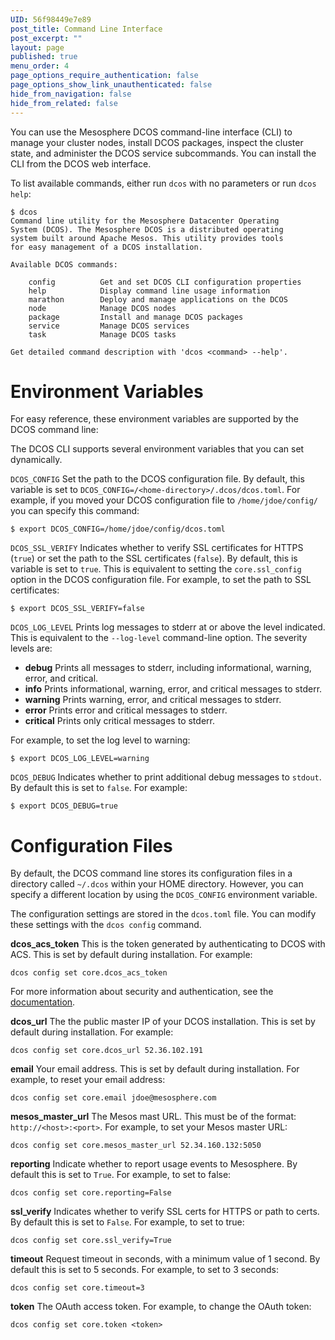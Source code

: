 ```yaml
---
UID: 56f98449e7e89
post_title: Command Line Interface
post_excerpt: ""
layout: page
published: true
menu_order: 4
page_options_require_authentication: false
page_options_show_link_unauthenticated: false
hide_from_navigation: false
hide_from_related: false
---
```

You can use the Mesosphere DCOS command-line interface (CLI) to manage your cluster nodes, install DCOS packages, inspect the cluster state, and administer the DCOS service subcommands. You can install the CLI from the DCOS web interface.

To list available commands, either run `dcos` with no parameters or run `dcos help`:

    $ dcos
    Command line utility for the Mesosphere Datacenter Operating
    System (DCOS). The Mesosphere DCOS is a distributed operating
    system built around Apache Mesos. This utility provides tools
    for easy management of a DCOS installation.
    
    Available DCOS commands:
    
        config          Get and set DCOS CLI configuration properties
        help            Display command line usage information
        marathon        Deploy and manage applications on the DCOS
        node            Manage DCOS nodes
        package         Install and manage DCOS packages
        service         Manage DCOS services
        task            Manage DCOS tasks
    
    Get detailed command description with 'dcos <command> --help'.
    

# Environment Variables

For easy reference, these environment variables are supported by the DCOS command line:

The DCOS CLI supports several environment variables that you can set dynamically.

`DCOS_CONFIG` Set the path to the DCOS configuration file. By default, this variable is set to `DCOS_CONFIG=/<home-directory>/.dcos/dcos.toml`. For example, if you moved your DCOS configuration file to `/home/jdoe/config/` you can specify this command:

    $ export DCOS_CONFIG=/home/jdoe/config/dcos.toml
    

`DCOS_SSL_VERIFY` Indicates whether to verify SSL certificates for HTTPS (`true`) or set the path to the SSL certificates (`false`). By default, this is variable is set to `true`. This is equivalent to setting the `core.ssl_config` option in the DCOS configuration file. For example, to set the path to SSL certificates:

    $ export DCOS_SSL_VERIFY=false
    

`DCOS_LOG_LEVEL` Prints log messages to stderr at or above the level indicated. This is equivalent to the `--log-level` command-line option. The severity levels are:

*   **debug** Prints all messages to stderr, including informational, warning, error, and critical.
*   **info** Prints informational, warning, error, and critical messages to stderr.
*   **warning** Prints warning, error, and critical messages to stderr.
*   **error** Prints error and critical messages to stderr.
*   **critical** Prints only critical messages to stderr.

For example, to set the log level to warning:

    $ export DCOS_LOG_LEVEL=warning
    

`DCOS_DEBUG` Indicates whether to print additional debug messages to `stdout`. By default this is set to `false`. For example:

    $ export DCOS_DEBUG=true
    

# Configuration Files

By default, the DCOS command line stores its configuration files in a directory called `~/.dcos` within your HOME directory. However, you can specify a different location by using the `DCOS_CONFIG` environment variable.

The configuration settings are stored in the `dcos.toml` file. You can modify these settings with the `dcos config` command.

**dcos_acs_token** This is the token generated by authenticating to DCOS with ACS. This is set by default during installation. For example:

    dcos config set core.dcos_acs_token 
    

For more information about security and authentication, see the [documentation][1].

**dcos_url** The the public master IP of your DCOS installation. This is set by default during installation. For example:

    dcos config set core.dcos_url 52.36.102.191
    

**email** Your email address. This is set by default during installation. For example, to reset your email address:

    dcos config set core.email jdoe@mesosphere.com
    

**mesos_master_url** The Mesos mast URL. This must be of the format: `http://<host>:<port>`. For example, to set your Mesos master URL:

    dcos config set core.mesos_master_url 52.34.160.132:5050
    

**reporting** Indicate whether to report usage events to Mesosphere. By default this is set to `True`. For example, to set to false:

    dcos config set core.reporting=False
    

**ssl_verify** Indicates whether to verify SSL certs for HTTPS or path to certs. By default this is set to `False`. For example, to set to true:

    dcos config set core.ssl_verify=True
    

**timeout** Request timeout in seconds, with a minimum value of 1 second. By default this is set to 5 seconds. For example, to set to 3 seconds:

    dcos config set core.timeout=3
    

**token** The OAuth access token. For example, to change the OAuth token:

    dcos config set core.token <token>

 [1]: https://docs.mesosphere.com/administration/security-and-authentication/